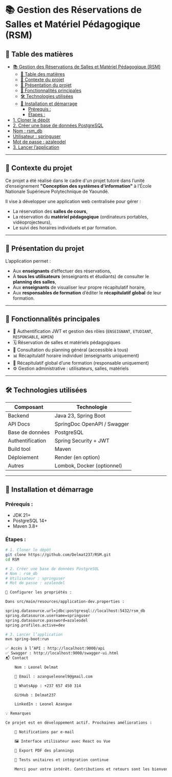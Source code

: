 # 📚 Gestion des Réservations de Salles et Matériel Pédagogique (RSM)

## 🧭 Table des matières
- [📚 Gestion des Réservations de Salles et Matériel Pédagogique (RSM)](#-gestion-des-réservations-de-salles-et-matériel-pédagogique-rsm)
  - [🧭 Table des matières](#-table-des-matières)
  - [📘 Contexte du projet](#-contexte-du-projet)
  - [🧩 Présentation du projet](#-présentation-du-projet)
  - [🚀 Fonctionnalités principales](#-fonctionnalités-principales)
  - [🛠️ Technologies utilisées](#️-technologies-utilisées)
  - [🧪 Installation et démarrage](#-installation-et-démarrage)
    - [Prérequis :](#prérequis-)
    - [Étapes :](#étapes-)
- [1. Cloner le dépôt](#1-cloner-le-dépôt)
- [2. Créer une base de données PostgreSQL](#2-créer-une-base-de-données-postgresql)
- [Nom : rsm\_db](#nom--rsm_db)
- [Utilisateur : springuser](#utilisateur--springuser)
- [Mot de passe : azaleodel](#mot-de-passe--azaleodel)
- [3. Lancer l’application](#3-lancer-lapplication)

---

## 📘 Contexte du projet

Ce projet a été réalisé dans le cadre d'un projet tutoré dans l’unité d’enseignement **"Conception des systèmes d'information"** à l’École Nationale Supérieure Polytechnique de Yaoundé.

Il vise à développer une application web centralisée pour gérer :
- La réservation des **salles de cours**,
- La réservation du **matériel pédagogique** (ordinateurs portables, vidéoprojecteurs),
- Le suivi des horaires individuels et par formation.

---

## 🧩 Présentation du projet

L’application permet :
- Aux **enseignants** d’effectuer des réservations,
- À **tous les utilisateurs** (enseignants et étudiants) de consulter le **planning des salles**,
- Aux **enseignants** de visualiser leur propre récapitulatif horaire,
- Aux **responsables de formation** d’éditer le **récapitulatif global** de leur formation.

---

## 🚀 Fonctionnalités principales

- 🔐 Authentification JWT et gestion des rôles (`ENSEIGNANT`, `ETUDIANT`, `RESPONSABLE`, `ADMIN`)
- 🗓 Réservation de salles et matériels pédagogiques
- 📅 Consultation du planning général (accessible à tous)
- 📊 Récapitulatif horaire individuel (enseignants uniquement)
- 🧾 Récapitulatif global d’une formation (responsable uniquement)
- ⚙️ Gestion administrative : utilisateurs, salles, matériels

---

## 🛠️ Technologies utilisées

| Composant | Technologie |
|----------|-------------|
| Backend | Java 23, Spring Boot |
| API Docs | SpringDoc OpenAPI / Swagger |
| Base de données | PostgreSQL |
| Authentification | Spring Security + JWT |
| Build tool | Maven |
| Déploiement | Render (en option) |
| Autres | Lombok, Docker (optionnel) |

---

## 🧪 Installation et démarrage

### Prérequis :
- JDK 21+
- PostgreSQL 14+
- Maven 3.8+

### Étapes :

```bash
# 1. Cloner le dépôt
git clone https://github.com/Delmat237/RSM.git
cd RSM

# 2. Créer une base de données PostgreSQL
# Nom : rsm_db
# Utilisateur : springuser
# Mot de passe : azaleodel

🔐 Configurer les propriétés :

Dans src/main/resources/application-dev.properties :

spring.datasource.url=jdbc:postgresql://localhost:5432/rsm_db
spring.datasource.username=springuser
spring.datasource.password=azaleodel
spring.profiles.active=dev

# 3. Lancer l’application
mvn spring-boot:run

✅ Accès à l’API : http://localhost:9000/api
✅ Swagger : http://localhost:9000/swagger-ui.html
📬 Contact

    Nom : Leonel Delmat

    📧 Email : azangueleonel9@gmail.com

    📱 WhatsApp : +237 657 450 314

    GitHub : Delmat237

    LinkedIn : Leonel Azangue

💡 Remarques

Ce projet est en développement actif. Prochaines améliorations :

    🔔 Notifications par e-mail

    🖼 Interface utilisateur avec React ou Vue

    📄 Export PDF des plannings

    🧪 Tests unitaires et intégration continue

    Merci pour votre intérêt. Contributions et retours sont les bienvenus !